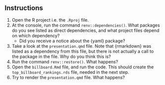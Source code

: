 

## Instructions

1. Open the R project i.e. the `.Rproj` file.
2. At the console, run the command `renv::dependencies()`. What packages do you see listed as direct dependencies, and what project files depend on which dependency?
    - Did you receive a notice about the {yaml} package? 
3. Take a look at the `presentation.qmd` file. Note that {rmarkdown} was listed as a dependency from this file, but there is not actually a call to the package in the file. Why do you think this is?
4. Run the command `renv::restore()`. What happens?
5. Open the `billboard.Rmd` file, and run the code. This should create the `top_billboard_rankings.rds` file, needed in the next step.
5. Try to render the `presentation.qmd` file. What happens?
